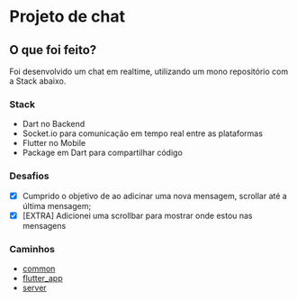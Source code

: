 # Projeto de chat

## O que foi feito?
Foi desenvolvido um chat em realtime, utilizando um mono repositório com a Stack abaixo.
### Stack
  - Dart no Backend
  - Socket.io para comunicação em tempo real entre as plataformas
  - Flutter no Mobile
  - Package em Dart para compartilhar código

### Desafios

  - [x] Cumprido o objetivo de ao adicinar uma nova mensagem, scrollar até a última mensagem;
  - [x] [EXTRA] Adicionei uma scrollbar para mostrar onde estou nas mensagens

### Caminhos
  - [common](https://github.com/MateusHBR/chat/tree/main/common)
  - [flutter_app](https://github.com/MateusHBR/chat/tree/main/flutter_chat_app)
  - [server](https://github.com/MateusHBR/chat/tree/main/server)